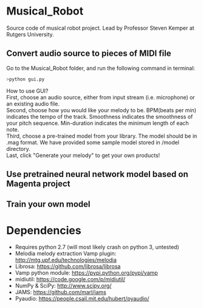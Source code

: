 # Musical_Robot
Source code of musical robot project. Lead by Professor Steven Kemper at Rutgers University.

## Convert audio source to pieces of MIDI file
Go to the Musical_Robot folder, and run the following command in terminal: <br />
```bash
>python gui.py
```
How to use GUI? <br />
First, choose an audio source, either from input stream (i.e. microphone) or an existing audio file. <br />
Second, choose how you would like your melody to be. BPM(beats per min) indicates the tempo of the track. Smoothness indicates the smoothness of your pitch sequence. Min-duration indicates the minimum length of each note.<br />
Third, choose a pre-trained model from your library. The model should be in .mag format. We have provided some sample model stored in /model directory.<br />
Last, click "Generate your melody" to get your own products!

## Use pretrained neural network model based on Magenta project

## Train your own model

# Dependencies
- Requires python 2.7 (will most likely crash on python 3, untested)<br />
- Melodia melody extraction Vamp plugin: http://mtg.upf.edu/technologies/melodia<br />
- Librosa: https://github.com/librosa/librosa<br />
- Vamp python module: https://pypi.python.org/pypi/vamp<br />
- midiutil: https://code.google.com/p/midiutil/<br />
- NumPy & SciPy: http://www.scipy.org/<br />
- JAMS: https://github.com/marl/jams<br />
- Pyaudio: https://people.csail.mit.edu/hubert/pyaudio/<br />
